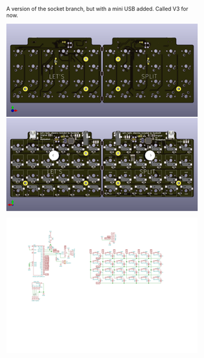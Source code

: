A version of the socket branch, but with a mini USB added. Called V3 for now.

![Image of front side of panel](lets_split_panel/images/top.png)
![Image of bottom side of panel](lets_split_panel/images/bottom.png)

[![Schematic](lets_split/lets_split.svg)](https://github.com/dumle29/let-s-Split-v2/raw/socket-reverseable/lets_split/lets_split.svg?sanitize=true)
